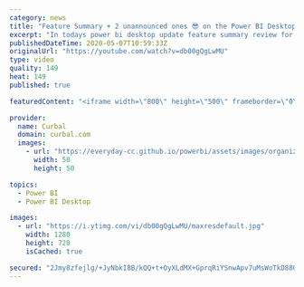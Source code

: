 ```yaml
---
category: news
title: "Feature Summary + 2 unannounced ones 😎 on the Power BI Desktop Update April 2020"
excerpt: "In todays power bi desktop update feature summary review for April 2020, we are going to go through the following topics:  Lasso select for visuals Shortcuts for grouping and ungrouping visuals Conditional formatting for totals and subtotals in power bi matrix i icon for properties in power query Personalize"
publishedDateTime: 2020-05-07T10:59:33Z
originalUrl: "https://youtube.com/watch?v=db00gQgLwMU"
type: video
quality: 149
heat: 149
published: true

featuredContent: "<iframe width=\"800\" height=\"500\" frameborder=\"0\" src=\"https://www.youtube.com/embed/db00gQgLwMU\" allow=\"accelerometer; autoplay; encrypted-media; gyroscope; picture-in-picture\" allowfullscreen></iframe>"

provider:
  name: Curbal
  domain: curbal.com
  images:
    - url: "https://everyday-cc.github.io/powerbi/assets/images/organizations/curbal.com-50x50.jpg"
      width: 50
      height: 50

topics:
  - Power BI
  - Power BI Desktop

images:
  - url: "https://i.ytimg.com/vi/db00gQgLwMU/maxresdefault.jpg"
    width: 1280
    height: 720
    isCached: true

secured: "2Jmy8zfejlg/+JyNbkI8B/kQQ+t+OyXLdMX+GprqRiYSnwApv7uMsWoTkD88OrfBOreSkkPnn0LvrTDzJkdsMUwnh21Jmkouo/81lyFcKJS8WKLaT2l83+Jfphb2F8TjCCLXK9SdzVzntOSrmOHApg3DTLbtRo+jOwrH+v3Vfqp5DaEj38t3SJmGms0AtmjQwXyvFwSBcBxTMVc7+Si0wYSH6eLjcJ4k18QqWy0cZsgGi4M1wfZwikYf30l2TwAMyN2BPD6LLfdG9ha5wvxlpOVogx6v+8SEc40N3NJCtj7IJt8AoVqQRxo8mx3G/ILTarlfjHUcGu7MVRFjt7EoDwxnBrZoBskBhtQlZdC8fTGai3TrQRYFQ5mPCbJXWsWOhlE7DACt8H7OEKjvvjpLzmpYoK6rrm9FH7y7fVBiWxIFiySH0r1+DwWTp89xeioX;IYSu8UW9aTdCDsldZuKj0g=="
---
```



